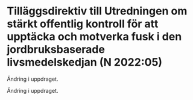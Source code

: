 # Tilläggsdirektiv till Utredningen om stärkt offentlig kontroll för att upptäcka och motverka fusk i den jordbruksbaserade livsmedelskedjan (N 2022:05)

Ändring i uppdraget.

Ändring i uppdraget.
